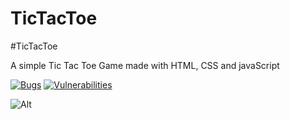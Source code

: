 # TicTacToe
#TicTacToe

A simple Tic Tac Toe Game made with HTML, CSS and javaScript

[![Bugs](https://sonarcloud.io/api/project_badges/measure?project=abhishek-maurya7_TicTacToe&metric=bugs)](https://sonarcloud.io/summary/new_code?id=abhishek-maurya7_TicTacToe)
[![Vulnerabilities](https://sonarcloud.io/api/project_badges/measure?project=abhishek-maurya7_TicTacToe&metric=vulnerabilities)](https://sonarcloud.io/summary/new_code?id=abhishek-maurya7_TicTacToe)

![Alt](https://repobeats.axiom.co/api/embed/933c56bb6067a80092b906692fcb01d5adbd7823.svg "Repobeats analytics image")